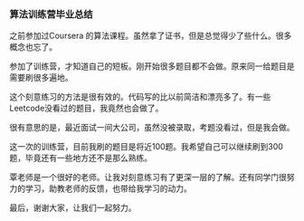 ### 算法训练营毕业总结

之前参加过Coursera 的算法课程。虽然拿了证书，但是总觉得少了些什么。很多概念也忘了。

参加了训练营，才知道自己的短板。刚开始很多题目都不会做。原来同一给题目是需要刷很多遍地。

这个刻意练习的方法是很有效的。代码写的比以前简洁和漂亮多了。有一些Leetcode没看过的题目，我竟然也会做了。

很有意思的是，最近面试一间大公司，虽然没被录取，考题没看过，但是我会做。

这一次的训练营，目前我刷的题目是将近100题。我希望自己可以继续刷到300题，毕竟还有一些地方还不是那么熟练。

覃老师是一个很好的老师。让我对刻意练习有了更深一层的了解。还有同学门很努力的学习，助教老师的反馈，也带给我学习的动力。

最后，谢谢大家，让我们一起努力。








